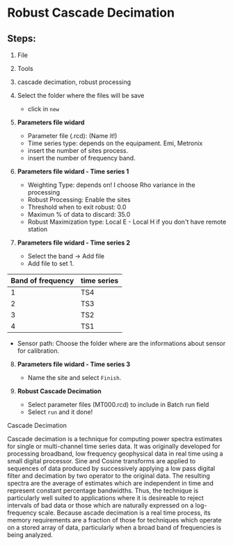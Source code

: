 # Robust Cascade Decimation

## Steps:

1. File

2. Tools
  
3. cascade decimation, robust processing 
    
4. Select the folder where the files will be save
   * click in `new`
   
5. **Parameters file widard**
   * Parameter file (.rcd): (Name it!)
   * Time series type: depends on the equipament. Emi, Metronix
   * insert the number of sites process.
   * insert the number of frequency band.
          
6. **Parameters file widard - Time series 1** 
   
   * Weighting Type: depends on! I choose Rho variance in the processing
   * Robust Processing: Enable the sites 
   * Threshold when to exit robust: 0.0
   * Maximun % of data to discard: 35.0
   * Robust Maximization type: Local E - Local H if you don't have remote station
   
7. **Parameters file widard - Time series 2**
   * Select the band -> Add file 
   * Add file to set 1.
   

Band of frequency | time series 
---------|----------------------
1      | TS4
2      |  TS3
3      |  TS2
4      |  TS1

  - Sensor path: Choose the folder where are the informations about sensor for calibration.
  
8. **Parameters file widard - Time series 3**
   * Name the site and select `Finish`.
  
9. **Robust Cascade Decimation** 
   * Select parameter files (MT000.rcd) to include in Batch run field
   * Select `run` and it done!
  
  
  
  Cascade Decimation


Cascade decimation is a technique for computing power spectra estimates for single or multi-channel time series data. 
It was originally developed for processing broadband, low frequency geophysical data in real time using a small digital processor. 
Sine and Cosine transforms are applied to sequences of data produced by successively applying a low pass digital filter and decimation by two operator to the original data.
The resulting spectra are the average of estimates which are independent in time and represent constant percentage bandwidths.
Thus, the technique is particularly well suited to applications where it is desireable to reject intervals of bad data or those which are naturally expressed on a log-frequency scale.
Because ascade decimation is a real time process, its memory requirements are a fraction of those for techniques which operate on a stored array of data, particularly when a broad band of frequencies is being analyzed.

  
